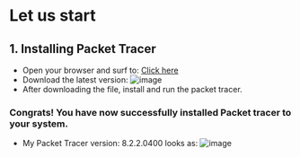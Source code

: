 # Let us start

## 1. Installing Packet Tracer
  - Open your browser and surf to: [Click here](https://www.computernetworkingnotes.com/ccna-study-guide/download-packet-tracer-for-windows-and-linux.html)
  - Download the latest version: ![image](https://github.com/SirJosh-i/Simple-Internet-Simulation-using-Packet-Tracer/assets/69949528/f02d720e-2b28-4fda-9a30-ace28bc0d47b)
  - After downloading the file, install and run the packet tracer.

### Congrats! You have now successfully installed Packet tracer to your system.

  - My Packet Tracer version: 8.2.2.0400 looks as:
    ![image](https://github.com/SirJosh-i/Simple-Internet-Simulation-using-Packet-Tracer/assets/69949528/6211341c-f73d-416a-a9c5-23e96f0cced1)


